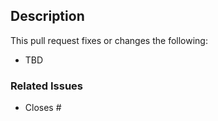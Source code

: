 ## Description

This pull request fixes or changes the following:

- TBD

### Related Issues

- Closes #
